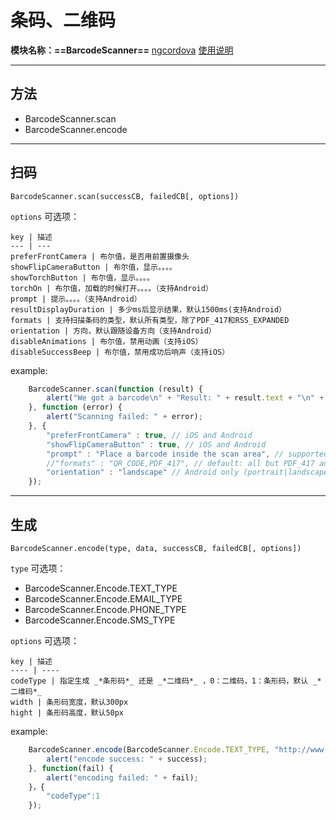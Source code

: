 # 条码、二维码
**模块名称：==BarcodeScanner==**
[ngcordova](http://ngcordova.com/docs/plugins/barcodeScanner/)
[使用说明](https://github.com/phonegap/phonegap-plugin-barcodescanner)

****

## 方法
* BarcodeScanner.scan
* BarcodeScanner.encode

****

## 扫码
`BarcodeScanner.scan(successCB, failedCB[, options])`

`options` 可选项：

    key | 描述
    --- | ---
    preferFrontCamera | 布尔值，是否用前置摄像头
    showFlipCameraButton | 布尔值，显示。。。。
    showTorchButton | 布尔值，显示。。。。
    torchOn | 布尔值，加载的时候打开。。。。（支持Android）
    prompt | 提示。。。。（支持Android）
    resultDisplayDuration | 多少ms后显示结果，默认1500ms(支持Android）
    formats | 支持扫描条码的类型，默认所有类型，除了PDF_417和RSS_EXPANDED
    orientation | 方向，默认跟随设备方向（支持Android）
    disableAnimations | 布尔值，禁用动画（支持iOS）
    disableSuccessBeep | 布尔值，禁用成功后响声（支持iOS）
    
example:

```js
    BarcodeScanner.scan(function (result) {
        alert("We got a barcode\n" + "Result: " + result.text + "\n" + "Format: " + result.format + "\n" + "Cancelled: " + result.cancelled);
    }, function (error) {
        alert("Scanning failed: " + error);
    }, {
        "preferFrontCamera" : true, // iOS and Android
        "showFlipCameraButton" : true, // iOS and Android
        "prompt" : "Place a barcode inside the scan area", // supported on Android only
        //"formats" : "QR_CODE,PDF_417", // default: all but PDF_417 and RSS_EXPANDED
        "orientation" : "landscape" // Android only (portrait|landscape), default unset so it rotates with the device
    });
```

****

## 生成
`BarcodeScanner.encode(type, data, successCB, failedCB[, options])`

`type` 可选项：

* BarcodeScanner.Encode.TEXT_TYPE
* BarcodeScanner.Encode.EMAIL_TYPE
* BarcodeScanner.Encode.PHONE_TYPE
* BarcodeScanner.Encode.SMS_TYPE

`options` 可选项：

    key | 描述
    ---- | ----
    codeType | 指定生成 _*条形码*_ 还是 _*二维码*_ ，0：二维码，1：条形码，默认 _*二维码*_
    width | 条形码宽度，默认300px
    hight | 条形码高度，默认50px

example:

```js
    BarcodeScanner.encode(BarcodeScanner.Encode.TEXT_TYPE, "http://www.nytimes.com", function(success) {
        alert("encode success: " + success);
    }, function(fail) {
        alert("encoding failed: " + fail);
    }，{
        "codeType":1
    });
```


